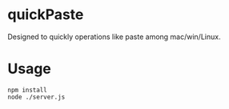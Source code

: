 # quickPaste
Designed to quickly operations like paste among mac/win/Linux.

# Usage
```
npm install
node ./server.js
```
